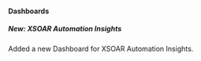 
#### Dashboards

##### New: XSOAR Automation Insights

Added a new Dashboard for XSOAR Automation Insights.
